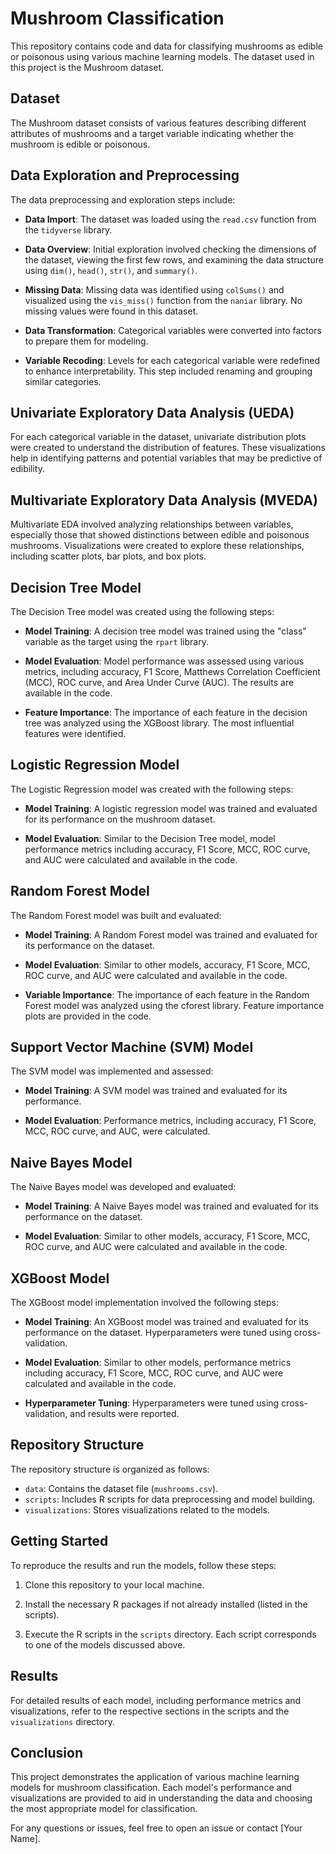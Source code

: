 
# Mushroom Classification

This repository contains code and data for classifying mushrooms as edible or poisonous using various machine learning models. The dataset used in this project is the Mushroom dataset.

## Dataset

The Mushroom dataset consists of various features describing different attributes of mushrooms and a target variable indicating whether the mushroom is edible or poisonous.

## Data Exploration and Preprocessing

The data preprocessing and exploration steps include:

- **Data Import**: The dataset was loaded using the `read.csv` function from the `tidyverse` library.

- **Data Overview**: Initial exploration involved checking the dimensions of the dataset, viewing the first few rows, and examining the data structure using `dim()`, `head()`, `str()`, and `summary()`.

- **Missing Data**: Missing data was identified using `colSums()` and visualized using the `vis_miss()` function from the `naniar` library. No missing values were found in this dataset.

- **Data Transformation**: Categorical variables were converted into factors to prepare them for modeling.

- **Variable Recoding**: Levels for each categorical variable were redefined to enhance interpretability. This step included renaming and grouping similar categories.

## Univariate Exploratory Data Analysis (UEDA)

For each categorical variable in the dataset, univariate distribution plots were created to understand the distribution of features. These visualizations help in identifying patterns and potential variables that may be predictive of edibility.

## Multivariate Exploratory Data Analysis (MVEDA)

Multivariate EDA involved analyzing relationships between variables, especially those that showed distinctions between edible and poisonous mushrooms. Visualizations were created to explore these relationships, including scatter plots, bar plots, and box plots.

## Decision Tree Model

The Decision Tree model was created using the following steps:

- **Model Training**: A decision tree model was trained using the "class" variable as the target using the `rpart` library.

- **Model Evaluation**: Model performance was assessed using various metrics, including accuracy, F1 Score, Matthews Correlation Coefficient (MCC), ROC curve, and Area Under Curve (AUC). The results are available in the code.

- **Feature Importance**: The importance of each feature in the decision tree was analyzed using the XGBoost library. The most influential features were identified.

## Logistic Regression Model

The Logistic Regression model was created with the following steps:

- **Model Training**: A logistic regression model was trained and evaluated for its performance on the mushroom dataset.

- **Model Evaluation**: Similar to the Decision Tree model, model performance metrics including accuracy, F1 Score, MCC, ROC curve, and AUC were calculated and available in the code.

## Random Forest Model

The Random Forest model was built and evaluated:

- **Model Training**: A Random Forest model was trained and evaluated for its performance on the dataset.

- **Model Evaluation**: Similar to other models, accuracy, F1 Score, MCC, ROC curve, and AUC were calculated and available in the code.

- **Variable Importance**: The importance of each feature in the Random Forest model was analyzed using the cforest library. Feature importance plots are provided in the code.

## Support Vector Machine (SVM) Model

The SVM model was implemented and assessed:

- **Model Training**: A SVM model was trained and evaluated for its performance.

- **Model Evaluation**: Performance metrics, including accuracy, F1 Score, MCC, ROC curve, and AUC, were calculated.

## Naive Bayes Model

The Naive Bayes model was developed and evaluated:

- **Model Training**: A Naive Bayes model was trained and evaluated for its performance on the dataset.

- **Model Evaluation**: Similar to other models, accuracy, F1 Score, MCC, ROC curve, and AUC were calculated and available in the code.

## XGBoost Model

The XGBoost model implementation involved the following steps:

- **Model Training**: An XGBoost model was trained and evaluated for its performance on the dataset. Hyperparameters were tuned using cross-validation.

- **Model Evaluation**: Similar to other models, performance metrics including accuracy, F1 Score, MCC, ROC curve, and AUC were calculated and available in the code.

- **Hyperparameter Tuning**: Hyperparameters were tuned using cross-validation, and results were reported.

## Repository Structure

The repository structure is organized as follows:

- `data`: Contains the dataset file (`mushrooms.csv`).
- `scripts`: Includes R scripts for data preprocessing and model building.
- `visualizations`: Stores visualizations related to the models.

## Getting Started

To reproduce the results and run the models, follow these steps:

1. Clone this repository to your local machine.

2. Install the necessary R packages if not already installed (listed in the scripts).

3. Execute the R scripts in the `scripts` directory. Each script corresponds to one of the models discussed above.

## Results

For detailed results of each model, including performance metrics and visualizations, refer to the respective sections in the scripts and the `visualizations` directory.

## Conclusion

This project demonstrates the application of various machine learning models for mushroom classification. Each model's performance and visualizations are provided to aid in understanding the data and choosing the most appropriate model for classification.

For any questions or issues, feel free to open an issue or contact [Your Name].


